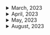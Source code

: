 <details>
<summary>March, 2023</summary>

1. [Nested routing is not working in React Router v6](https://stackoverflow.com/questions/64291991/nested-routing-is-not-working-in-react-router-v6)
1. [Learn How to use React Router in 60 seconds #shorts #reactjs](https://youtube.com/shorts/fjFdWCrHgCU?feature=share)
1. [ReactJS useMemo hook - useMemo hook explained #shorts #reactjs #useMemo #hooks](https://youtube.com/shorts/xgpTs-Blw3Q?feature=share)
1. [This Is Why React Prints All Console Logs Twice](https://youtube.com/shorts/BNaPTkadnao?feature=share)
1. [4 HTML Snippets You Dont Know #developer #javascript #interview #short #react #html #css #ytshorts](https://youtube.com/shorts/NsqoVbGkqLE?feature=share)
1. [How to Create The Perfect Landing Page Hero in 60 Sec.](https://youtube.com/shorts/rt41HfLPvEI?feature=share)
1. [Flutter Preview - Tinder Swipe Cards | The Right Way [2021] 1/2 Flutter Dating App UI #Shorts](https://youtube.com/shorts/YCrirVonMRU?feature=share)
1. [Code splitting with React.lazy and Suspense](https://web.dev/code-splitting-suspense/)
1. [A component suspended while responding to synchronous input](https://stackoverflow.com/questions/72167518/a-component-suspended-while-responding-to-synchronous-input)
1. ["Error: A React component suspended while rendering, but no fallback UI was specified." [React Lazy & Suspense]](https://stackoverflow.com/questions/67922629/error-a-react-component-suspended-while-rendering-but-no-fallback-ui-was-spec)
1. [Code Sandbox: react-slide-show](https://codesandbox.io/s/admiring-wave-17e0j?file=/src/App.js)
1. [HTML Audio/Video DOM volume Property](https://www.w3schools.com/tags/av_prop_volume.asp)
1. [Is there a way to set the default HTML5-Video volume?](https://stackoverflow.com/questions/7582385/is-there-a-way-to-set-the-default-html5-video-volume)
1. [Github: RESTFUL api example](https://github.com/blacktokkies/toquiz/blob/dev/shared/src/api/url.ts)
1. [Adding an .env file to a React project [duplicate]](https://stackoverflow.com/questions/49579028/adding-an-env-file-to-a-react-project)
1. [Github: nygardk/react-share](https://github.com/nygardk/react-share)
1. [React - cookie](https://velog.io/@wearehplk/React-cookie)
1. [How to Create a Download Button in HTML | #shorts](https://youtube.com/shorts/HDjL-06HYBc?feature=share)
1. [useCallback hook in React #shorts #reactjs #useCallback](https://youtube.com/shorts/03RDOT9nm-o?feature=share)
1. [useReducer hook ReactJS - ReactJS useReducer hook tutorial #shorts #useReducer #reactjs](https://youtube.com/shorts/623pYn3PTlc?feature=share)
1. [Github:mkosir/react-parallax-tilt](https://github.com/mkosir/react-parallax-tilt)
1. [422 (Unprocessable Entity error when submitting form with ajax)](https://stackoverflow.com/questions/70895429/422-unprocessable-entity-error-when-submitting-form-with-ajax)
1. [MDN docs: FormData](https://developer.mozilla.org/en-US/docs/Web/API/FormData)
1. [Update: Spline Viewer - A new way to embed 3D on websites](https://youtu.be/NV6ImnrN0YU)
1. [VOXEL TOYS NFTs](https://youtu.be/j2ExmCFCCDI)
1. [React i18next Tutorial | How To Localise Your React Application](https://youtu.be/kGFEvphB5G0)
1. [MUI docs: Click-Away Listener](https://mui.com/base/react-click-away-listener/)
1. [[AXIOS] 📚 CORS 쿠키 전송하기 (withCredentials 옵션)](https://inpa.tistory.com/entry/AXIOS-%F0%9F%93%9A-CORS-%EC%BF%A0%ED%82%A4-%EC%A0%84%EC%86%A1withCredentials-%EC%98%B5%EC%85%98)
1. [Does Axios support Set-Cookie? Is it possible to authenticate through Axios HTTP request?](https://stackoverflow.com/questions/52549079/does-axios-support-set-cookie-is-it-possible-to-authenticate-through-axios-http)
1. [Chrome developer: View, edit, and delete cookies](https://developer.chrome.com/docs/devtools/storage/cookies/)
1. [Github: zustand persist middleware](https://github.com/pmndrs/zustand#persist-middleware)
1. [Github: react drag and drop: clauderic/dnd-kit](https://github.com/clauderic/dnd-kit)
1. [Learn useReducer in 10 Minutes](https://youtu.be/CSbZd6hmAo0)
1. [Favicon in ReactApp(Vite)](https://www.reddit.com/r/reactjs/comments/109cb1d/favicon_in_reactappvite/)
1. [Favicon in React will not Update](https://stackoverflow.com/questions/51994375/favicon-in-react-will-not-update)
1. [부모에 상관없이 width 100% 주는 법](https://skout90.github.io/2017/09/01/CSS/full-width-ignore-parent/)
1. [Loading MagicaVoxel models in Three.js](https://luciopaiva.com/magicavoxel-threejs-howto/)
1. [MUI docs: tooltip](https://mui.com/material-ui/react-tooltip/)
1. [W3 school: React useReducer Hook](https://www.w3schools.com/react/react_usereducer.asp)
1. [Axios - HTTP PATCH Request Examples](https://jasonwatmore.com/axios-http-patch-request-examples)
1. [MUI docs: Nested list](https://mui.com/material-ui/react-list/#nested-list)
1. [Linkedin post: React hooks](https://www.linkedin.com/posts/mubashir-raza-968136233_react-hooks-ugcPost-7043840476008833024-Nz02?utm_source=share&utm_medium=member_android)
1. [How I can implement e.preventDefault(); in useEffect?](https://stackoverflow.com/questions/72290683/how-i-can-implement-e-preventdefault-in-useeffect)
1. [MUI docs: Skeleton](https://mui.com/material-ui/react-skeleton/)
1. [Watch this if you're struggling with React Testing Library #shorts](https://youtube.com/shorts/HWS-F4jJQLI?feature=share)
1. [UI reference: Fireship.io](https://fireship.io/)
1. [Github: remarkjs/react-markdown](https://github.com/remarkjs/react-markdown)
1. [How to load an .md file on build when using create-react-app and Typescript?](https://stackoverflow.com/questions/65395125/how-to-load-an-md-file-on-build-when-using-create-react-app-and-typescript)
1. [MUI docs: Alert Dialog](https://mui.com/joy-ui/react-modal/#alert-dialog)
1. [ChatGPT와 함께 춤을](https://jojoldu.tistory.com/m/709)
1. [Suspense를 이용한 Skeleton 구현](https://velog.io/@hozzijeong/Suspense%EB%A5%BC-%EC%9D%B4%EC%9A%A9%ED%95%9C-Skeleton-%EA%B5%AC%ED%98%84)
1. [Mobile Design Details: Avoid The Spinner](https://www.lukew.com/ff/entry.asp?1797)
1. [JavaScript Where To](https://www.w3schools.com/js/js_whereto.asp)
1. [How I can implement e.preventDefault(); in useEffect?](https://stackoverflow.com/questions/72290683/how-i-can-implement-e-preventdefault-in-useeffect)
1. [The tag <primitive> is unrecognized in this browser](https://stackoverflow.com/questions/69687446/the-tag-primitive-is-unrecognized-in-this-browser)
1. [Create React App is Finally Dead](https://youtu.be/M4CLvtCS2YU)
1. [ReactJS or NextJS](https://youtube.com/shorts/cpG5W4uyqz0?feature=share)
1. [How can I view HTTP headers in Google Chrome?](https://stackoverflow.com/questions/4423061/how-can-i-view-http-headers-in-google-chrome)
1. [Can't set headers for DELETE method #509](https://github.com/axios/axios/issues/509)
1. [Understanding axios.create](https://blog.logrocket.com/understanding-axios-create/)
1. [Is it safe to useMemo for JSX?](https://stackoverflow.com/questions/60453845/is-it-safe-to-usememo-for-jsx)
1. [React three docs: Loading Textures](https://docs.pmnd.rs/react-three-fiber/tutorials/loading-textures)
1. [Cannot rotate mesh in React Three Fiber](https://stackoverflow.com/questions/71093738/cannot-rotate-mesh-in-react-three-fiber)
1. [React three docs: Events and Interaction](https://docs.pmnd.rs/react-three-fiber/tutorials/events-and-interaction)
1. [React-three-fiber hooks can only be used within the Canvas component](https://stackoverflow.com/questions/65559450/react-three-fiber-hooks-can-only-be-used-within-the-canvas-component)
1. [Axios - DELETE Request With Request Body and Headers?](https://stackoverflow.com/questions/51069552/axios-delete-request-with-request-body-and-headers)
1. [JSX element type 'Icon' does not have any construct or call signatures](https://stackoverflow.com/questions/74323769/jsx-element-type-icon-does-not-have-any-construct-or-call-signatures)
1. [Github: remark-gfm](https://github.com/remarkjs/react-markdown#use)
1. [MUI docs: Color chip](https://mui.com/material-ui/react-chip/#color-chip)
1. [Loop inside React JSX](https://stackoverflow.com/questions/22876978/loop-inside-react-jsx)
1. [How to crop images(square,circle) in CSS](https://reactgo.com/css-crop-images/)
1. [React: How to scroll to an element?](https://stackoverflow.com/questions/43441856/how-to-scroll-to-an-element)
1. [Table tag is not highlighting or rendering in react markdown](https://stackoverflow.com/questions/63828162/table-tag-is-not-highlighting-or-rendering-in-react-markdown)
1. [How to Create Mailto Links](https://www.w3docs.com/snippets/html/how-to-create-mailto-links.html)
1. [GET Request Query Params with Axios](https://masteringjs.io/tutorials/axios/get-query-params)

</details>

<details>
<summary>April, 2023</summary>

1. [React landing page template](https://open.cruip.com/)
1. [Create dynamic PNGs using Remotion](https://youtube.com/shorts/OFaJz6GSMJ0?feature=share)
1. [Remotion - Create videos programmatically in React](https://youtu.be/gwlDorikqgY)
1. [Can ChatGPT create videos with Code? (ReMotion with React) #chatgpt #openai #react](https://youtu.be/QVrxrxUD8jM)
1. [The trick behind dialogue boxes!](https://youtube.com/shorts/PMPPXvS-1_0?feature=share)
1. [올해부턴 CSS 다르게 짬 ㅅㄱ (2022년 CSS 채신기술)](https://youtu.be/4Vq8CQf-egI)
1. [SurveryJS docs: Add a Survey to a React Application](https://surveyjs.io/form-library/documentation/get-started-react)
1. [Send Request Query Parameters with Axios](https://stackabuse.com/bytes/getting-request-query-parameters-with-axios/)
1. [React PDF viewer docs: Single page view](https://react-pdf-viewer.dev/examples/singe-page-view/)
1. [React PDF viewer docs: Add a watermark](https://react-pdf-viewer.dev/examples/add-a-watermark/)
1. [React-paypal-js docs: Subscriptions](https://paypal.github.io/react-paypal-js/?path=/docs/example-subscriptions--default)
1. [Paypal docs: onApprove](https://developer.paypal.com/sdk/js/reference/#link-onapprove)
1. [Github: react-pdf-viewer/react-pdf-viewer](https://github.com/react-pdf-viewer/react-pdf-viewer)
1. [리액트가 쉬워지는 채신기술 Zustand](https://youtu.be/zNHZJ_iEMPA)
1. [github: dapi-labs/react-nice-avatar](https://github.com/dapi-labs/react-nice-avatar)
1. [NPM package - React Helmet](https://www.npmjs.com/package/react-helmet)
1. [Github: Zustand typescript usage](https://github.com/pmndrs/zustand#typescript-usage)
1. [Github: Zustand typescript docs](https://github.com/pmndrs/zustand/blob/main/docs/guides/typescript.md)
1. [React three fiber docs: loading OBJ models](https://docs.pmnd.rs/react-three-fiber/tutorials/loading-models#loading-obj-models)
1. [React docs: useTransition](https://react.dev/reference/react/useTransition#usetransition)
1. [React docs: useReducer troubleshooting](https://react.dev/reference/react/useReducer#troubleshooting)
1. [Github: xiaolin/react-image-gallery](https://www.linxtion.com/demo/react-image-gallery/)
1. [React Filter: Filtering Arrays in React (With Examples)](https://upmostly.com/tutorials/react-filter-filtering-arrays-in-react-with-examples)
1. [MDN docs: filter](https://upmostly.com/tutorials/react-filter-filtering-arrays-in-react-with-examples)
1. [How to detect when a image is loaded, that is provided via props, and change state in React?](https://stackoverflow.com/questions/43115246/how-to-detect-when-a-image-is-loaded-that-is-provided-via-props-and-change-sta)
1. [How to add a scroll bar to a component in React?](https://stackoverflow.com/questions/50891589/how-to-add-a-scroll-bar-to-a-component-in-react)
1. [React markdown: handling backtick](https://github.com/remarkjs/react-markdown#use-custom-components-syntax-highlight)
1. [API error: curl: (3) URL using bad/illegal format or missing URL](https://support.zendesk.com/hc/en-us/articles/4408819734426-API-error-curl-3-URL-using-bad-illegal-format-or-missing-URL)
1. [윈도우 11 시작 프로그램을 등록해서 자동으로 프로그램을 실행하는 방법](https://comeinsidebox.com/register-windows-11-startup-program/)
1. [[React] ReactMarkdown 이미지 사이즈 조절하기](https://velog.io/@asas33/React-ReactMarkdown-%EC%9D%B4%EB%AF%B8%EC%A7%80-%EC%82%AC%EC%9D%B4%EC%A6%88-%EC%BB%A8%ED%85%8C%EC%9D%B4%EB%84%88%EB%B3%B4%EB%8B%A4-%ED%81%B4-%EB%95%8C-%EB%A7%9E%EC%B6%94%EA%B8%B0)
1. [React-Router open Link in new tab](https://stackoverflow.com/questions/30202755/react-router-open-link-in-new-tab)
1. [[React] Toast UI Viewer 사용 방법: HTML태그, Markdown 표시 뷰어](https://curryyou.tistory.com/472)
1. [React markdown: Opening link in a new tab #65](https://github.com/remarkjs/react-markdown/issues/65)
1. [How can I embed a youtube video in reactjs markdown with react-markdown](https://stackoverflow.com/questions/75358080/how-can-i-embed-a-youtube-video-in-reactjs-markdown-with-react-markdown)

</details>

<details>
<summary>May, 2023</summary>

1. [React docs: Error Decoder](https://legacy.reactjs.org/docs/error-decoder.html/?args%5B%5D=object&args%5B%5D=&invariant=130)
1. [requires to access .default after build while it's not required in dev (CJS dependency) #2139](https://github.com/vitejs/vite/issues/2139)
1. [Difference between production and development build in ReactJS](https://stackoverflow.com/questions/48151128/difference-between-production-and-development-build-in-reactjs)
1. [How to disable ESLint for some lines, files or folders](https://learn.coderslang.com/0023-eslint-disable-for-specific-lines-files-and-folders/)
1. [Vite docs: Env Variables and Modes](https://vitejs.dev/guide/env-and-mode.html#env-variables-and-mode)
1. [How to import webp image in react typescript](https://stackoverflow.com/questions/65749550/how-to-import-webp-image-in-react-typescript)
1. [Luxon docs: Math](https://moment.github.io/luxon/#/tour?id=math)
1. [Passing props from Reactjs child to parent components](https://www.learnbestcoding.com/post/39/reactjs-passing-data-to-parent)
1. [How to adjust Material UI Tooltip font size?](https://stackoverflow.com/questions/60926937/how-to-adjust-material-ui-tooltip-font-size)
1. [Formatting ISO time with Luxon](https://stackoverflow.com/questions/67407325/formatting-iso-time-with-luxon)
1. [How to parse UNIX timestamps with luxon?](https://stackoverflow.com/questions/66553494/how-to-parse-unix-timestamps-with-luxon)
1. [Github: apexcharts/react-apexcharts](https://github.com/apexcharts/react-apexcharts)

</details>

<details>
<summary>August, 2023</summary>

1. [vite 호스트와 포트 설정하기(feat. cli 명령어)](https://osg.kr/archives/648)
1. [Proxying API Requests in Development](https://create-react-app.dev/docs/proxying-api-requests-in-development/)
1. [MDN docs - Slug](https://developer.mozilla.org/en-US/docs/Glossary/Slug)

1. []()
1. []()
1. []()

</details>
